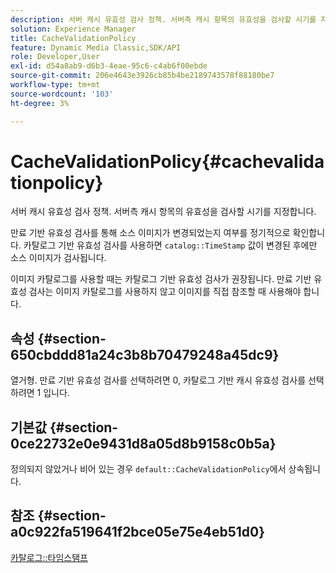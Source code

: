 ```yaml
---
description: 서버 캐시 유효성 검사 정책. 서버측 캐시 항목의 유효성을 검사할 시기를 지정합니다.
solution: Experience Manager
title: CacheValidationPolicy
feature: Dynamic Media Classic,SDK/API
role: Developer,User
exl-id: d54a8ab9-d6b3-4eae-95c6-c4ab6f00ebde
source-git-commit: 206e4643e3926cb85b4be2189743578f88180be7
workflow-type: tm+mt
source-wordcount: '103'
ht-degree: 3%

---
```


# CacheValidationPolicy{#cachevalidationpolicy}

서버 캐시 유효성 검사 정책. 서버측 캐시 항목의 유효성을 검사할 시기를 지정합니다.

만료 기반 유효성 검사를 통해 소스 이미지가 변경되었는지 여부를 정기적으로 확인합니다. 카탈로그 기반 유효성 검사를 사용하면 `catalog::TimeStamp` 값이 변경된 후에만 소스 이미지가 검사됩니다.

이미지 카탈로그를 사용할 때는 카탈로그 기반 유효성 검사가 권장됩니다. 만료 기반 유효성 검사는 이미지 카탈로그를 사용하지 않고 이미지를 직접 참조할 때 사용해야 합니다.

## 속성 {#section-650cbddd81a24c3b8b70479248a45dc9}

열거형. 만료 기반 유효성 검사를 선택하려면 0, 카탈로그 기반 캐시 유효성 검사를 선택하려면 1 입니다.

## 기본값 {#section-0ce22732e0e9431d8a05d8b9158c0b5a}

정의되지 않았거나 비어 있는 경우 `default::CacheValidationPolicy`에서 상속됩니다.

## 참조 {#section-a0c922fa519641f2bce05e75e4eb51d0}

[카탈로그::타임스탬프](../../../../../is-api/image-catalog/image-serving-api-ref/c-image-catalog-reference/c-image-svg-data-reference/c-svg-data-reference/r-timestamp-svg.md#reference-59a27b72f4cb4a53a3baba83214c4ded)
